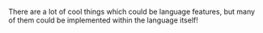 There are a lot of cool things which could be language features, but many of
them could be implemented within the language itself!
